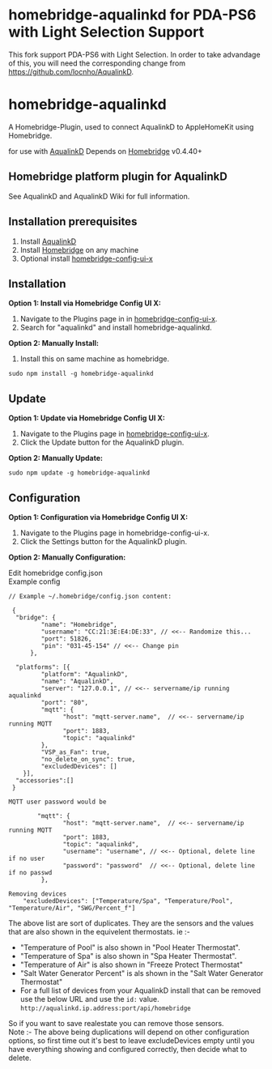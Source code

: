 # homebridge-aqualinkd for PDA-PS6 with Light Selection Support

This fork support PDA-PS6 with Light Selection. In order to take advandage of this, you will need the corresponding change from https://github.com/locnho/AqualinkD.

# homebridge-aqualinkd

A Homebridge-Plugin, used to connect AqualinkD to AppleHomeKit using Homebridge.

for use with [AqualinkD](https://github.com/AqualinkD/AqualinkD)
Depends on [Homebridge](https://github.com/homebridge/homebridge) v0.4.40+


## Homebridge platform plugin for AqualinkD

See AqualinkD and AqualinkD Wiki for full information.

## Installation prerequisites

1) Install [AqualinkD](https://github.com/AqualinkD/AqualinkD)
2) Install [Homebridge](https://github.com/homebridge/homebridge) on any machine
3) Optional install [homebridge-config-ui-x](https://github.com/oznu/homebridge-config-ui-x)

## Installation

**Option 1: Install via Homebridge Config UI X:**

 1. Navigate to the Plugins page in in [homebridge-config-ui-x](https://github.com/oznu/homebridge-config-ui-x).
 2. Search for "aqualinkd" and install homebridge-aqualinkd.

**Option 2: Manually Install:**
 1. Install this on same machine as homebridge.

```
sudo npm install -g homebridge-aqualinkd
```

## Update

**Option 1: Update via Homebridge Config UI X:**

 1. Navigate to the Plugins page in [homebridge-config-ui-x](https://github.com/oznu/homebridge-config-ui-x).
 2. Click the Update button for the AqualinkD plugin.

**Option 2: Manually Update:**
```
sudo npm update -g homebridge-aqualinkd
```

## Configuration

**Option 1: Configuration via Homebridge Config UI X:**

 1. Navigate to the Plugins page in homebridge-config-ui-x.
 2. Click the Settings button for the AqualinkD plugin.

**Option 2: Manually Configuration:**

Edit homebridge config.json<br>
Example config
```
// Example ~/.homebridge/config.json content:

 {
  "bridge": {
         "name": "Homebridge",
         "username": "CC:21:3E:E4:DE:33", // <<-- Randomize this...
         "port": 51826,
         "pin": "031-45-154" // <<-- Change pin
      },

  "platforms": [{
         "platform": "AqualinkD",
         "name": "AqualinkD",
         "server": "127.0.0.1", // <<-- servername/ip running aqualinkd
         "port": "80",
         "mqtt": {
               "host": "mqtt-server.name",  // <<-- servername/ip running MQTT
               "port": 1883,
               "topic": "aqualinkd"
         },
         "VSP_as_Fan": true,
         "no_delete_on_sync": true,
         "excludedDevices": []
    }],
  "accessories":[]
 }
```

```
MQTT user password would be

        "mqtt": {
               "host": "mqtt-server.name",  // <<-- servername/ip running MQTT
               "port": 1883,
               "topic": "aqualinkd", 
               "username": "username", // <<-- Optional, delete line if no user
               "password": "password"  // <<-- Optional, delete line if no passwd
         },
```

```
Removing devices 
    "excludedDevices": ["Temperature/Spa", "Temperature/Pool", "Temperature/Air", "SWG/Percent_f"]
```
The above list are sort of duplicates. They are the sensors and the values that are also shown in the equivelent thermostats.  ie :-
* "Temperature of Pool" is also shown in "Pool Heater Thermostat".
* "Temperature of Spa" is also shown in "Spa Heater Thermostat".
* "Temperature of Air" is also shown in "Freeze Protect Thermostat" 
* "Salt Water Generator Percent" is als shown in the "Salt Water Generator Thermostat" 
* For a full list of devices from your AqualinkD install that can be removed use the below URL and use the `id:` value.
```http://aqualinkd.ip.address:port/api/homebridge```


So if you want to save realestate you can remove those sensors.<br>
Note :- 
The above being duplications will depend on other configuration options, so first time out it's best to leave excludeDevices empty until you have everything showing and configured correctly, then decide what to delete.


